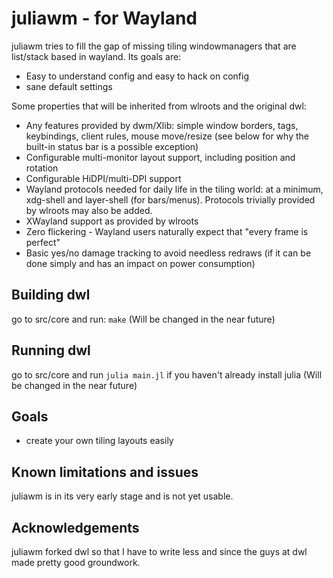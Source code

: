 # juliawm - for Wayland
juliawm tries to fill the gap of missing tiling windowmanagers that are list/stack based in wayland.
Its goals are:

- Easy to understand config and easy to hack on config
- sane default settings

Some properties that will be inherited from wlroots and the original dwl:
- Any features provided by dwm/Xlib: simple window borders, tags, keybindings, client rules, mouse move/resize (see below for why the built-in status bar is a possible exception)
- Configurable multi-monitor layout support, including position and rotation
- Configurable HiDPI/multi-DPI support
- Wayland protocols needed for daily life in the tiling world: at a minimum, xdg-shell and layer-shell (for bars/menus).  Protocols trivially provided by wlroots may also be added.
- XWayland support as provided by wlroots
- Zero flickering - Wayland users naturally expect that "every frame is perfect"
- Basic yes/no damage tracking to avoid needless redraws (if it can be done simply and has an impact on power consumption)

## Building dwl
go to src/core and run: `make`
(Will be changed in the near future)

## Running dwl
go to src/core and run `julia main.jl` if you haven't already install julia
(Will be changed in the near future)

## Goals
- create your own tiling layouts easily

## Known limitations and issues
juliawm is in its very early stage and is not yet usable.

## Acknowledgements
juliawm forked dwl so that I have to write less and since the guys at dwl made pretty good groundwork.
